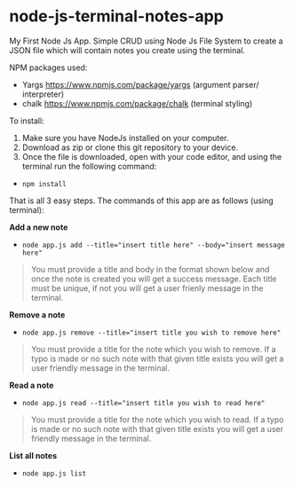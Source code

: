 # node-js-terminal-notes-app
My First Node Js App. 
Simple CRUD using Node Js File System to create a JSON file which will contain notes you create using the terminal.

NPM packages used: 
- Yargs https://www.npmjs.com/package/yargs (argument parser/ interpreter) 
- chalk https://www.npmjs.com/package/chalk (terminal styling)

To install: 
1. Make sure you have NodeJs installed on your computer.
2. Download as zip or clone this git repository to your device.
3. Once the file is downloaded, open with your code editor, and using the terminal run the following command: 
- `npm install` 

That is all 3 easy steps. The commands of this app are as follows (using terminal):

<b>Add a new note</b> 
- `node app.js add --title="insert title here" --body="insert message here"`
>You must provide a title and body in the format shown below and once the note is created you will get a success message. Each title must be unique, if not you will get a user frienly message in the terminal.

<b>Remove a note</b> 
- `node app.js remove --title="insert title you wish to remove here"`
>You must provide a title for the note which you wish to remove. If a typo is made  or no such note with that given title exists you will get a user friendly message in the terminal.

<b>Read a note</b> 
- `node app.js read --title="insert title you wish to read here"`
>You must provide a title for the note which you wish to read. If a typo is made  or no such note with that given title exists you will get a user friendly message in the terminal.

<b>List all notes</b> 
- `node app.js list`
